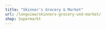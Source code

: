 ```yaml
---
title: "Skinner's Grocery & Market"
url: /longview/skinners-grocery-und-market/
shop: Supermarkt
---
```


